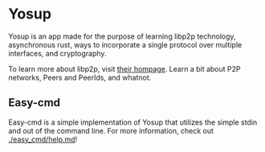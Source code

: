 # Yosup

Yosup is an app made for the purpose of learning libp2p technology, asynchronous rust, ways to incorporate a single protocol over multiple interfaces, and cryptography.

To learn more about libp2p, visit [their hompage](https://libp2p.io/). Learn a bit about P2P networks, Peers and PeerIds, and whatnot.

## Easy-cmd

Easy-cmd is a simple implementation of Yosup that utilizes the simple stdin and out of the command line. For more information, check out [./easy_cmd/help.md](./easy_cmd/help.md)!
